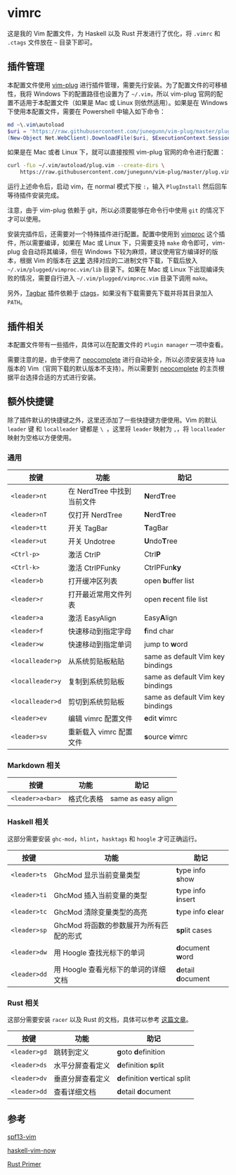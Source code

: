 # vimrc

这是我的 Vim 配置文件，为 Haskell 以及 Rust 开发进行了优化，将 `.vimrc` 和 `.ctags` 文件放在 `~` 目录下即可。

## 插件管理

本配置文件使用 [vim-plug](https://github.com/junegunn/vim-plug) 进行插件管理，需要先行安装。为了配置文件的可移植性，我将 Windows 下的配置路径也设置为了 `~/.vim`，所以 vim-plug 官网的配置不适用于本配置文件（如果是 Mac 或 Linux 则依然适用）。如果是在 Windows 下使用本配置文件，需要在 Powershell 中输入如下命令：

```powershell
md ~\.vim\autoload
$uri = 'https://raw.githubusercontent.com/junegunn/vim-plug/master/plug.vim'
(New-Object Net.WebClient).DownloadFile($uri, $ExecutionContext.SessionState.Path.GetUnresolvedProviderPathFromPSPath("~\.vim\autoload\plug.vim"))
```

如果是在 Mac 或者 Linux 下，就可以直接按照 vim-plug 官网的命令进行配置：

```bash
curl -fLo ~/.vim/autoload/plug.vim --create-dirs \
    https://raw.githubusercontent.com/junegunn/vim-plug/master/plug.vim
```

运行上述命令后，启动 vim，在 normal 模式下按 `:`，输入 `PlugInstall` 然后回车等待插件安装完成。

注意，由于 vim-plug 依赖于 git，所以必须要能够在命令行中使用 `git` 的情况下才可以使用。

安装完插件后，还需要对一个特殊插件进行配置。配置中使用到 [vimproc](https://github.com/Shougo/vimproc.vim) 这个插件，所以需要编译，如果在 Mac 或 Linux 下，只需要支持 `make` 命令即可，vim-plug 会自动将其编译，但在 Windows 下较为麻烦，建议使用官方编译好的版本，根据 Vim 的版本在 [这里](https://github.com/Shougo/vimproc.vim/releases) 选择对应的二进制文件下载，下载后放入 `~/.vim/plugged/vimproc.vim/lib` 目录下。如果在 Mac 或 Linux 下出现编译失败的情况，需要自行进入 `~/.vim/plugged/vimproc.vim` 目录下调用 `make`。

另外，[Tagbar](https://github.com/majutsushi/tagbar) 插件依赖于 [ctags](http://ctags.sourceforge.net/)，如果没有下载需要先下载并将其目录加入 `PATH`。

## 插件相关

本配置文件带有一些插件，具体可以在配置文件的 `Plugin manager` 一项中查看。

需要注意的是，由于使用了 [neocomplete](https://github.com/Shougo/neocomplete.vim) 进行自动补全，所以必须安装支持 lua 版本的 Vim（官网下载的默认版本不支持）。所以需要到 [neocomplete](https://github.com/Shougo/neocomplete.vim) 的主页根据平台选择合适的方式进行安装。

## 额外快捷键

除了插件默认的快捷键之外，这里还添加了一些快捷键方便使用。Vim 的默认 `leader` 键 和 `localleader` 键都是 `\ `，这里将 `leader` 映射为 `,`，将 `localleader` 映射为空格以方便使用。

### 通用

| **按键**         | **功能**                   | **助记**                         |
|------------------|----------------------------|----------------------------------|
| `<leader>nt`     | 在 NerdTree 中找到当前文件 | **N**erd**T**ree                 |
| `<leader>nT`     | 仅打开 NerdTree            | **N**erd**T**ree                 |
| `<leader>tt`     | 开关 TagBar                | **T**agBar                       |
| `<leader>ut`     | 开关 Undotree              | **U**ndo**T**ree                 |
| `<Ctrl-p>`       | 激活 CtrlP                 | Ctrl**P**                        |
| `<Ctrl-k>`       | 激活 CtrlPFunky            | CtrlPFun**ky**                   |
| `<leader>b`      | 打开缓冲区列表             | open **b**uffer list             |
| `<leader>r`      | 打开最近常用文件列表       | open **r**ecent file list        |
| `<leader>a`      | 激活 EasyAlign             | Easy**A**lign                    |
| `<leader>f`      | 快速移动到指定字母         | **f**ind char                    |
| `<leader>w`      | 快速移动到指定单词         | jump to **w**ord                 |
| `<localleader>p` | 从系统剪贴板粘贴           | same as default Vim key bindings |
| `<localleader>y` | 复制到系统剪贴板           | same as default Vim key bindings |
| `<localleader>d` | 剪切到系统剪贴板           | same as default Vim key bindings |
| `<leader>ev`     | 编辑 vimrc 配置文件        | **e**dit **v**imrc               |
| `<leader>sv`     | 重新载入 vimrc 配置文件    | **s**ource **v**imrc             |

### Markdown 相关

| **按键**         | **功能**   | **助记**           |
|------------------|------------|--------------------|
| `<leader>a<bar>` | 格式化表格 | same as easy align |

### Haskell 相关

这部分需要安装 `ghc-mod`，`hlint`，`hasktags` 和 `hoogle` 才可正确运行。

| **按键**     | **功能**                                | **助记**                 |
|--------------|-----------------------------------------|--------------------------|
| `<leader>ts` | GhcMod 显示当前变量类型                 | **t**ype info **s**how   |
| `<leader>ti` | GhcMod 插入当前变量的类型               | **t**ype info **i**nsert |
| `<leader>tc` | GhcMod 清除变量类型的高亮               | **t**ype info **c**lear  |
| `<leader>sp` | GhcMod 将函数的参数展开为所有匹配的形式 | **sp**lit cases          |
| `<leader>dw` | 用 Hoogle 查找光标下的单词              | **d**ocument **w**ord    |
| `<leader>dd` | 用 Hoogle 查看光标下的单词的详细文档    | **d**etail **d**ocument  |

### Rust 相关

这部分需要安装 `racer` 以及 Rust 的文档，具体可以参考 [这篇文章](https://rust-china.org/rust-primer/latest/editors/vim.html)。

| **按键**     | **功能**         | **助记**                          |
|--------------|------------------|-----------------------------------|
| `<leader>gd` | 跳转到定义       | **g**oto **d**efinition           |
| `<leader>ds` | 水平分屏查看定义 | **d**efinition **s**plit          |
| `<leader>dv` | 垂直分屏查看定义 | **d**efinition **v**ertical split |
| `<leader>dd` | 查看详细文档     | **d**etail **d**ocument           |

## 参考

[spf13-vim](https://github.com/spf13/spf13-vim)

[haskell-vim-now](https://github.com/begriffs/haskell-vim-now)

[Rust Primer](https://rust-china.org/rust-primer/latest/editors/vim.html)
